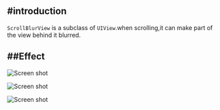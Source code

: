 #introduction
---
`ScrollBlurView` is a subclass of `UIView`.when scrolling,it can make part of the view behind it blurred.
  
  

##Effect
---
![Screen shot](https://raw.githubusercontent.com/JasonZengJ/ScrollBlurView/master/effect1.png)

![Screen shot](https://raw.githubusercontent.com/JasonZengJ/ScrollBlurView/master/effect2.png)

![Screen shot](https://raw.githubusercontent.com/JasonZengJ/ScrollBlurView/master/effect3.png)